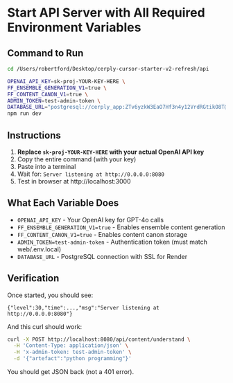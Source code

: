 # Start API Server with All Required Environment Variables

## Command to Run

```bash
cd /Users/robertford/Desktop/cerply-cursor-starter-v2-refresh/api

OPENAI_API_KEY=sk-proj-YOUR-KEY-HERE \
FF_ENSEMBLE_GENERATION_V1=true \
FF_CONTENT_CANON_V1=true \
ADMIN_TOKEN=test-admin-token \
DATABASE_URL="postgresql://cerply_app:ZTv6yzkW3EaO7Hf3n4y12VrdRGtikO8T@dpg-d324843uibrs739hldp0-a.frankfurt-postgres.render.com/cerply?sslmode=require" \
npm run dev
```

## Instructions

1. **Replace `sk-proj-YOUR-KEY-HERE` with your actual OpenAI API key**
2. Copy the entire command (with your key)
3. Paste into a terminal
4. Wait for: `Server listening at http://0.0.0.0:8080`
5. Test in browser at http://localhost:3000

## What Each Variable Does

- `OPENAI_API_KEY` - Your OpenAI key for GPT-4o calls
- `FF_ENSEMBLE_GENERATION_V1=true` - Enables ensemble content generation
- `FF_CONTENT_CANON_V1=true` - Enables content canon storage
- `ADMIN_TOKEN=test-admin-token` - Authentication token (must match web/.env.local)
- `DATABASE_URL` - PostgreSQL connection with SSL for Render

## Verification

Once started, you should see:
```
{"level":30,"time":...,"msg":"Server listening at http://0.0.0.0:8080"}
```

And this curl should work:
```bash
curl -X POST http://localhost:8080/api/content/understand \
  -H 'Content-Type: application/json' \
  -H 'x-admin-token: test-admin-token' \
  -d '{"artefact":"python programming"}'
```

You should get JSON back (not a 401 error).


